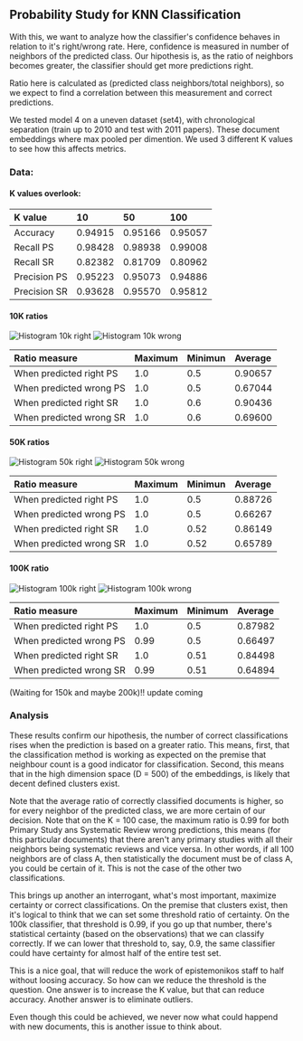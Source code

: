 ## Probability Study for KNN Classification

With this, we want to analyze how the classifier's confidence behaves in relation to it's right/wrong rate. Here, confidence is measured in number of neighbors of the predicted class. Our hipothesis is, as the ratio of neighbors becomes greater, the classifier should get more predictions right. 

Ratio here is calculated as (predicted class neighbors/total neighbors), so we expect to find a correlation between this measurement and correct predictions.

We tested model 4 on a uneven dataset (set4), with chronological separation (train up to 2010 and test with 2011 papers). These document embeddings where max pooled per dimention. We used 3 different K values to see how this affects metrics. 

### Data:
#### K values overlook:

| K value | 10 | 50 | 100 |
|:----|:----|:----|:----|
|Accuracy    |0.94915|0.95166|0.95057|
|Recall PS   |0.98428|0.98938|0.99008|
|Recall SR   |0.82382|0.81709|0.80962|
|Precision PS|0.95223|0.95073|0.94886|
|Precision SR|0.93628|0.95570|0.95812|

#### 10K ratios

![Histogram 10k right]()
![Histogram 10k wrong]()

|Ratio measure|Maximum|Minimun|Average|
|:------------------|:------|:------|:------|
|When predicted right PS|1.0|0.5|0.90657|
|When predicted wrong PS|1.0|0.5|0.67044|
|When predicted right SR|1.0|0.6|0.90436|
|When predicted wrong SR|1.0|0.6|0.69600|

#### 50K ratios

![Histogram 50k right]()
![Histogram 50k wrong]()

|Ratio measure|Maximum|Minimun|Average|
|:------------------|:------|:------|:------|
|When predicted right PS|1.0|0.5|0.88726|
|When predicted wrong PS|1.0|0.5|0.66267|
|When predicted right SR|1.0|0.52|0.86149|
|When predicted wrong SR|1.0|0.52|0.65789|


#### 100K ratio

![Histogram 100k right]()
![Histogram 100k wrong]()

|Ratio measure|Maximum|Minimum|Average|
|:------------------|:------|:------|:------|
|When predicted right PS|1.0|0.5|0.87982|
|When predicted wrong PS|0.99|0.5|0.66497|
|When predicted right SR|1.0|0.51|0.84498|
|When predicted wrong SR|0.99|0.51|0.64894|

(Waiting for 150k and maybe 200k)!! update coming


### Analysis

These results confirm our hipothesis, the number of correct classifications rises when the prediction is based on a greater ratio. This means, first, that the classification method is working as expected on the premise that neighbour count is a good indicator for classification. Second, this means that in the high dimension space (D = 500) of the embeddings, is likely that decent defined clusters exist.

Note that the average ratio of correctly classified documents is higher, so for every neighbor of the predicted class, we are more certain of our decision. Note that on the K = 100 case, the maximum ratio is 0.99 for both Primary Study ans Systematic Review wrong predictions, this means (for this particular documents) that there aren't any primary studies with all their neighbors being systematic reviews and vice versa. In other words, if all 100 neighbors are of class A, then statistically the document must be of class A, you could be certain of it. This is not the case of the other two classifications.

This brings up another an interrogant, what's most important, maximize certainty or correct classifications. On the premise that clusters exist, then it's logical to think that we can set some threshold ratio of certainty. On the 100k classifier, that threshold is 0.99, if you go up that number, there's statistical certainty (based on the observations) that we can classify correctly. If we can lower that threshold to, say, 0.9, the same classifier could have certainty for almost half of the entire test set.

This is a nice goal, that will reduce the work of epistemonikos staff to half without loosing accuracy. So how can we reduce the threshold is the question. One answer is to increase the K value, but that can reduce accuracy. Another answer is to eliminate outliers.

Even though this could be achieved, we never now what could happend with new documents, this is another issue to think about.
